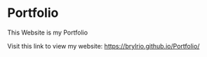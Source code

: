 # Portfolio
This Website is my Portfolio 

Visit this link to view my website: https://brylrio.github.io/Portfolio/
